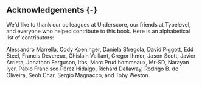 ## Acknowledgements {-}

We'd like to thank our colleagues at Underscore,
our friends at Typelevel,
and everyone who helped contribute to this book.
Here is an alphabetical list of contributors:

Alessandro Marrella,
Cody Koeninger,
Daniela Sfregola,
David Piggott,
Edd Steel,
Francis Devereux,
Ghislain Vaillant,
Gregor Ihmor,
Jason Scott,
Javier Arrieta,
Jonathon Ferguson,
ltbs,
Marc Prud'hommeaux,
Mr-SD,
Narayan Iyer,
Pablo Francisco Pérez Hidalgo,
Richard Dallaway,
Rodrigo B. de Oliveira,
Seoh Char,
Sergio Magnacco,
and Toby Weston.
